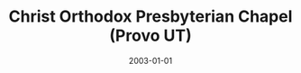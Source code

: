 ---
date: &id001 2003-01-01
end_date: 2006-12-31
location:
  address: null
  city: Provo
  state: UT
minister:
- end: 2005-12-31
  name: Scott Seder
  start: 2004-01-01
  type: Organizing Pastor
ministers:
- Scott Seder
name: Christ Orthodox Presbyterian Chapel
names: null
origination_date: *id001
raw_data: 'UT

  Provo

  Christ Orthodox Presbyterian Chapel  (2003-2006)

  Org. Pastor:  Scott Seder, 2004-5

  '
received_from: null
states:
- UT
status:
  active: false
  end_date: null
  reason: null
  received_from: null
  withdrawal_to: null
title: Christ Orthodox Presbyterian Chapel (Provo UT)
year_established:
- 2003

---